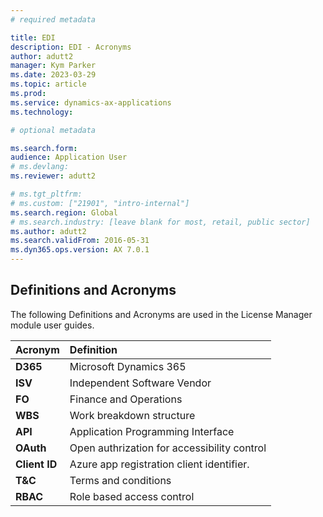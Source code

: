 ```yaml
---
# required metadata

title: EDI
description: EDI - Acronyms
author: adutt2
manager: Kym Parker
ms.date: 2023-03-29
ms.topic: article
ms.prod:
ms.service: dynamics-ax-applications
ms.technology:

# optional metadata

ms.search.form:
audience: Application User
# ms.devlang:
ms.reviewer: adutt2

# ms.tgt_pltfrm:
# ms.custom: ["21901", "intro-internal"]
ms.search.region: Global
# ms.search.industry: [leave blank for most, retail, public sector]
ms.author: adutt2
ms.search.validFrom: 2016-05-31
ms.dyn365.ops.version: AX 7.0.1
---
```


## Definitions and Acronyms

The following Definitions and Acronyms are used in the License Manager module user guides.

| Acronym       | Definition                                  |
| :------------ | :------------------------------------------ |
| **D365**      | Microsoft Dynamics 365                      |
| **ISV**       | Independent Software Vendor                 |
| **FO**        | Finance and Operations                      |
| **WBS**       | Work breakdown structure                    |
| **API**       | Application Programming Interface           |
| **OAuth**     | Open authrization for accessibility control |
| **Client ID** | Azure app registration client identifier.   |
| **T&C**       | Terms and conditions                        |
| **RBAC**      | Role based access control                   |
